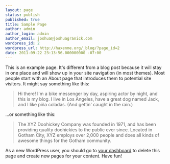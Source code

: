 ```yaml
---
layout: page
status: publish
published: true
title: Sample Page
author: admin
author_login: admin
author_email: joshua@joshuagranick.com
wordpress_id: 2
wordpress_url: http://haxenme.org/_blog/?page_id=2
date: 2011-09-22 23:13:56.000000000 -07:00
---
```

This is an example page. It's different from a blog post because it will stay in one place and will show up in your site navigation (in most themes). Most people start with an About page that introduces them to potential site visitors. It might say something like this:

<blockquote>Hi there! I'm a bike messenger by day, aspiring actor by night, and this is my blog. I live in Los Angeles, have a great dog named Jack, and I like pi&#241;a coladas. (And gettin' caught in the rain.)</blockquote>

...or something like this:

<blockquote>The XYZ Doohickey Company was founded in 1971, and has been providing quality doohickies to the public ever since. Located in Gotham City, XYZ employs over 2,000 people and does all kinds of awesome things for the Gotham community.</blockquote>

As a new WordPress user, you should go to <a href="http://haxenme.org/_blog/wp-admin/">your dashboard</a> to delete this page and create new pages for your content. Have fun!
